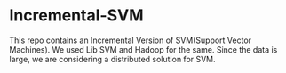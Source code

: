 # Incremental-SVM

This repo contains an Incremental Version of SVM(Support Vector Machines). We used Lib SVM and Hadoop for the same. Since the data is large, we are considering a distributed solution for SVM. 
